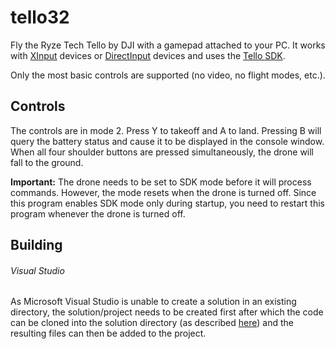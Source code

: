 # tello32
Fly the Ryze Tech Tello by DJI with a gamepad attached to your PC. It works with [XInput](https://docs.microsoft.com/en-us/windows/win32/xinput/xinput-game-controller-apis-portal) devices or [DirectInput](https://docs.microsoft.com/en-us/previous-versions/windows/desktop/ee416842(v=vs.85)) devices and uses the [Tello SDK](https://dl-cdn.ryzerobotics.com/downloads/Tello/Tello%20SDK%202.0%20User%20Guide.pdf).

Only the most basic controls are supported (no video, no flight modes, etc.).

## Controls

The controls are in mode 2. Press Y to takeoff and A to land. Pressing B will query the battery status and cause it to be displayed in the console window. When all four shoulder buttons are pressed simultaneously, the drone will fall to the ground.

**Important:** The drone needs to be set to SDK mode before it will process commands. However, the mode resets when the drone is turned off. Since this program enables SDK mode only during startup, you need to restart this program whenever the drone is turned off.

## Building
###### Visual Studio

As Microsoft Visual Studio is unable to create a solution in an existing directory, the solution/project needs to be created first after which the code can be cloned into the solution directory (as described [here](https://stackoverflow.com/questions/2411031/how-do-i-clone-into-a-non-empty-directory)) and the resulting files can then be added to the project.